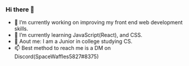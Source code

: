 ### Hi there 👋
- 🔭 I’m currently working on improving my front end web development skills.
- 🌱 I’m currently learning JavaScript(React), and CSS.
- 💬 Aout me: I am a Junior in college studying CS. 
- 📫 Best method to reach me is a DM on Discord(SpaceWaffles5827#8375)

